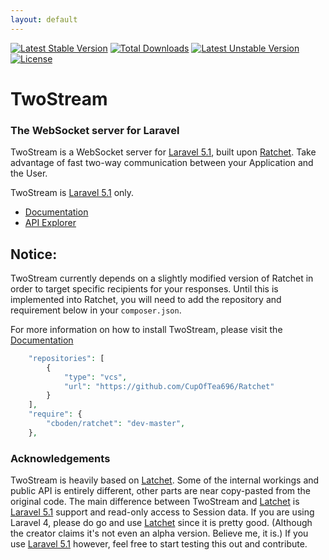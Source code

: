 ```yaml
---
layout: default
---
```


<!-- header start -->
[![Latest Stable Version](https://poser.pugx.org/cupoftea/twostream/version.svg)](https://packagist.org/packages/cupoftea/twostream) [![Total Downloads](https://poser.pugx.org/cupoftea/twostream/d/total.svg)](https://packagist.org/packages/cupoftea/twostream) [![Latest Unstable Version](https://poser.pugx.org/cupoftea/twostream/v/unstable.svg)](https://packagist.org/packages/cupoftea/twostream) [![License](https://poser.pugx.org/cupoftea/twostream/license.svg)](https://packagist.org/packages/cupoftea/twostream)

# TwoStream
### The WebSocket server for Laravel
<!-- header end -->

TwoStream is a WebSocket server for [Laravel 5.1][l5], built upon [Ratchet](http://socketo.me). Take advantage of fast two-way communication between your Application and the User.

TwoStream is [Laravel 5.1][l5] only.

 - [Documentation](http://twostream.cupoftea.io/docs/)
 - [API Explorer](http://twostream.cupoftea.io/docs/api/)


## Notice:
TwoStream currently depends on a slightly modified version of Ratchet in order to target specific recipients for your responses. Until this is implemented into Ratchet, you will need to add the repository and requirement below in your `composer.json`.

For more information on how to install TwoStream, please visit the [Documentation](http://twostream.cupoftea.io/docs/installation/)

```php
    "repositories": [
        {
            "type": "vcs",
            "url": "https://github.com/CupOfTea696/Ratchet"
        }
    ],
	"require": {
        "cboden/ratchet": "dev-master",
	},
```

### Acknowledgements
TwoStream is heavily based on [Latchet][latchet]. Some of the internal workings and public API is entirely different, other parts are near copy-pasted from the original code. The main difference between TwoStream and [Latchet][latchet] is [Laravel 5.1][l5] support and read-only access to Session data. If you are using Laravel 4, please do go and use [Latchet][latchet] since it is pretty good. (Although the creator claims it's not even an alpha version. Believe me, it is.) If you use [Laravel 5.1][l5] however, feel free to start testing this out and contribute.

[l5]: https://github.com/laravel/framework/ "Laravel 5.1"
[latchet]: https://github.com/sidneywidmer/Latchet  "Latchet (L4 Package)"
